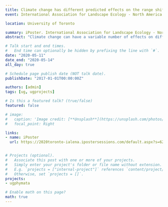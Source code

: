```yaml
---
title: Climate change has different predicted effects on the range shifts of two hybridising ambush bug (Phymata) species.
event: International Association for Landscape Ecology - North America Region Virtual Meeting

location: University of Toronto

summary: iPoster. International Association for Landscape Ecology - North America.
abstract: "Climate change can have a variable number of effects on different species, even closely-related species. In the present study, I use `Maxent`, a machine-learning species distribution software, to predict the future ranges of two closely-related ambush bug species found in overlapping distributions, *P. americana* and *P. pennsylvanica*. The results provide evidence for species-specific environmental requirements and highlight the effects of climate change on range shifts. Understanding how these abiotic factors affect ambush bug distributions will be fundamental for future research on their taxonomy and conservation."

# Talk start and end times.
#   End time can optionally be hidden by prefixing the line with `#`.
date: "2020-05-11"
date_end: "2020-05-14"
all_day: true

# Schedule page publish date (NOT talk date).
publishDate: "2017-01-01T00:00:00Z"

authors: [admin]
tags: [ug, ugprojects]

# Is this a featured talk? (true/false)
featured: false

# image:
#   caption: 'Image credit: [**Unsplash**](https://unsplash.com/photos/bzdhc5b3Bxs)'
#   focal_point: Right

links:
- name: iPoster
  url: https://2020toronto-ialena.ipostersessions.com/default.aspx?s=62-71-43-36-EE-35-05-B9-DB-A8-AC-79-F4-6E-2B-8B&guestview=true


# Projects (optional).
#   Associate this post with one or more of your projects.
#   Simply enter your project's folder or file name without extension.
#   E.g. `projects = ["internal-project"]` references `content/project/deep-learning/index.md`.
#   Otherwise, set `projects = []`.
projects:
- ugphymata

# Enable math on this page?
math: true
---
```

